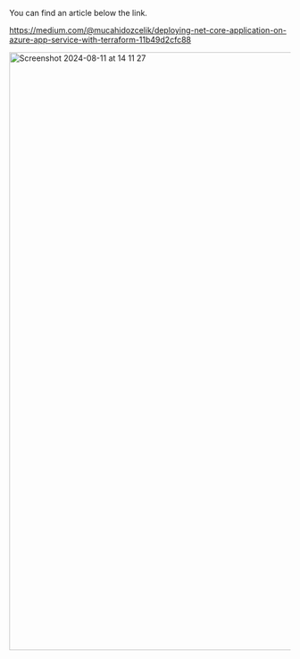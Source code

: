 You can find an article below the link.

https://medium.com/@mucahidozcelik/deploying-net-core-application-on-azure-app-service-with-terraform-11b49d2cfc88


<img width="1070" alt="Screenshot 2024-08-11 at 14 11 27" src="https://github.com/user-attachments/assets/f791f443-01aa-42b6-8c39-ebe97172c508">
